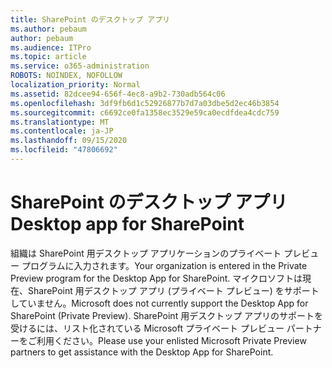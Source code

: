 ```yaml
---
title: SharePoint のデスクトップ アプリ
ms.author: pebaum
author: pebaum
ms.audience: ITPro
ms.topic: article
ms.service: o365-administration
ROBOTS: NOINDEX, NOFOLLOW
localization_priority: Normal
ms.assetid: 82dcee94-656f-4ec8-a9b2-730adb564c06
ms.openlocfilehash: 3df9fb6d1c52926877b7d7a03dbe5d2ec46b3854
ms.sourcegitcommit: c6692ce0fa1358ec3529e59ca0ecdfdea4cdc759
ms.translationtype: MT
ms.contentlocale: ja-JP
ms.lasthandoff: 09/15/2020
ms.locfileid: "47806692"
---
```

# <a name="desktop-app-for-sharepoint"></a><span data-ttu-id="aa840-102">SharePoint のデスクトップ アプリ</span><span class="sxs-lookup"><span data-stu-id="aa840-102">Desktop app for SharePoint</span></span>

<span data-ttu-id="aa840-103">組織は SharePoint 用デスクトップ アプリケーションのプライベート プレビュー プログラムに入力されます。</span><span class="sxs-lookup"><span data-stu-id="aa840-103">Your organization is entered in the Private Preview program for the Desktop App for SharePoint.</span></span> <span data-ttu-id="aa840-104">マイクロソフトは現在、SharePoint 用デスクトップ アプリ (プライベート プレビュー) をサポートしていません。</span><span class="sxs-lookup"><span data-stu-id="aa840-104">Microsoft does not currently support the Desktop App for SharePoint (Private Preview).</span></span> <span data-ttu-id="aa840-105">SharePoint 用デスクトップ アプリのサポートを受けるには、リスト化されている Microsoft プライベート プレビュー パートナーをご利用ください。</span><span class="sxs-lookup"><span data-stu-id="aa840-105">Please use your enlisted Microsoft Private Preview partners to get assistance with the Desktop App for SharePoint.</span></span>
